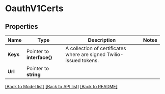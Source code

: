 # OauthV1Certs

## Properties

Name | Type | Description | Notes
------------ | ------------- | ------------- | -------------
**Keys** | Pointer to **interface{}** | A collection of certificates where are signed Twilio-issued tokens. |
**Url** | Pointer to **string** |  |

[[Back to Model list]](../README.md#documentation-for-models) [[Back to API list]](../README.md#documentation-for-api-endpoints) [[Back to README]](../README.md)


